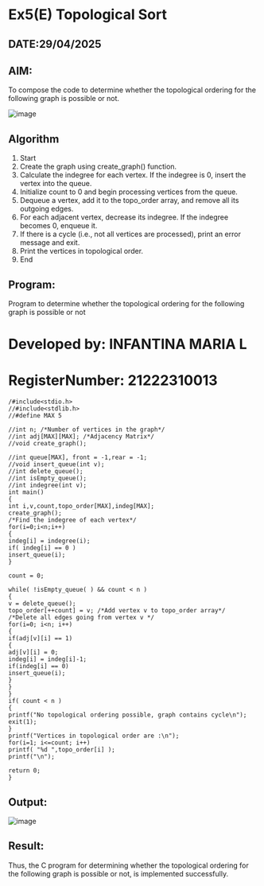# Ex5(E) Topological Sort
## DATE:29/04/2025
## AIM:
To compose the code to determine whether the topological ordering for the following graph is possible or not.

![image](https://github.com/user-attachments/assets/c74a7111-9b59-475c-aad4-9baf23d50ec0)


## Algorithm
1. Start 
2. Create the graph using create_graph() function. 
3. Calculate the indegree for each vertex. If the indegree is 0, insert the vertex into the queue. 
4. Initialize count to 0 and begin processing vertices from the queue. 
5. Dequeue a vertex, add it to the topo_order array, and remove all its outgoing edges. 
6. For each adjacent vertex, decrease its indegree. If the indegree becomes 0, enqueue it. 
7. If there is a cycle (i.e., not all vertices are processed), print an error message and exit. 
8. Print the vertices in topological order. 
9. End 
## Program:

Program to determine whether the topological ordering for the following graph is possible or not
# Developed by: INFANTINA MARIA L 
# RegisterNumber: 21222310013 

```
/#include<stdio.h> 
//#include<stdlib.h> 
//#define MAX 5 
 
//int n; /*Number of vertices in the graph*/ 
//int adj[MAX][MAX]; /*Adjacency Matrix*/ 
//void create_graph(); 
 
//int queue[MAX], front = -1,rear = -1; 
//void insert_queue(int v); 
//int delete_queue(); 
//int isEmpty_queue(); 
//int indegree(int v); 
int main()
{ 
int i,v,count,topo_order[MAX],indeg[MAX]; 
create_graph(); 
/*Find the indegree of each vertex*/ 
for(i=0;i<n;i++) 
{ 
indeg[i] = indegree(i); 
if( indeg[i] == 0 ) 
insert_queue(i); 
} 
 
count = 0; 
 
while( !isEmpty_queue( ) && count < n ) 
{ 
v = delete_queue(); 
topo_order[++count] = v; /*Add vertex v to topo_order array*/ 
/*Delete all edges going from vertex v */ 
for(i=0; i<n; i++) 
{ 
if(adj[v][i] == 1) 
{ 
adj[v][i] = 0; 
indeg[i] = indeg[i]-1; 
if(indeg[i] == 0) 
insert_queue(i); 
} 
} 
} 
if( count < n ) 
{ 
printf("No topological ordering possible, graph contains cycle\n"); 
exit(1); 
} 
printf("Vertices in topological order are :\n"); 
for(i=1; i<=count; i++) 
printf( "%d ",topo_order[i] ); 
printf("\n"); 
 
return 0; 
}
```

## Output:
![image](https://github.com/user-attachments/assets/f6bb9e3d-4d8f-4eca-a8b1-2fb7eaf0b168)

## Result:
Thus, the C program for determining whether the topological ordering for the following graph is possible or not, is implemented successfully.

